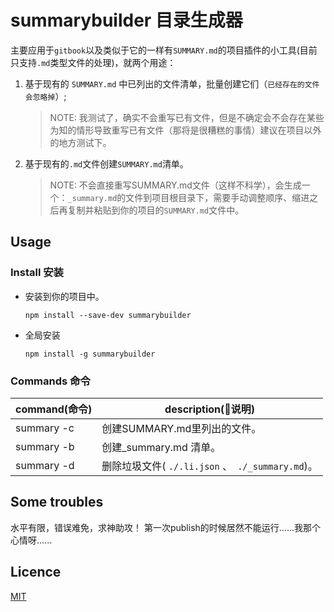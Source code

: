 # summarybuilder 目录生成器

主要应用于`gitbook`以及类似于它的一样有`SUMMARY.md`的项目插件的小工具(目前只支持`.md`类型文件的处理)，就两个用途：

1. 基于现有的 `SUMMARY.md` 中已列出的文件清单，批量创建它们（`已经存在的文件会忽略掉`）;
    > NOTE: 我测试了，确实不会重写已有文件，但是不确定会不会存在某些为知的情形导致重写已有文件（那将是很糟糕的事情）建议在项目以外的地方测试下。
2. 基于现有的`.md`文件创建`SUMMARY.md`清单。
    > NOTE: 不会直接重写SUMMARY.md文件（这样不科学），会生成一个：`_summary.md`的文件到项目根目录下，需要手动调整顺序、缩进之后再复制并粘贴到你的项目的`SUMMARY.md`文件中。

## Usage

### Install 安装

* 安装到你的项目中。

    `npm install --save-dev summarybuilder`
* 全局安装

    `npm install -g summarybuilder`

### Commands 命令

command(命令)| description(说明)
-----------|-----------------
summary -c | 创建SUMMARY.md里列出的文件。
summary -b | 创建_summary.md 清单。
summary -d | 删除垃圾文件( `./.li.json` 、` ./_summary.md`)。

## Some troubles

水平有限，错误难免，求神助攻！
第一次publish的时候居然不能运行......我那个心情呀......

## Licence

[MIT](./LICENSE)